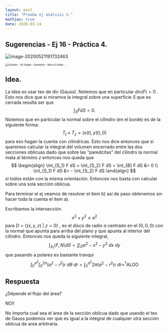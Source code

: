 ```yaml
---
layout: post
title: "Prueba ej analsisi 2."
mathjax: true
date: 2020-03-14
---
```



## Sugerencias - Ej 16 - Práctica 4. 

![image-20200521191732463](/home/emi/.config/Typora/typora-user-images/image-20200521191732463.png)

<img src="https://external-content.duckduckgo.com/iu/?u=https%3A%2F%2Fi.pinimg.com%2F736x%2F06%2F8e%2Fe5%2F068ee506fe11c524d94c9e83d88ea4c3--maths-geometry.jpg&amp;f=1&amp;nofb=1" alt="Cylinder - 3D Shape - Geometry - Nets of Solids ..." style="zoom:55%;" />

## Idea.

La idea es usar teo de div (Gauss). Notemos que en particular $div(F)=0$ . Esto nos dice que si miramos la integral sobre una superficie $S$ que es cerrada resulta ser que 
$$
\int_S F dS = 0.
$$
Notemos que en particular la normal sobre el cilindro (en el borde) es de la siguiente forma:
$$
T_t \times T_z = (x(t),y(t),0)
$$
para eso hagan la cuenta con cilíndricas. Esto nos dice entonces que si queremos calcular la integral del volumen encerrado entre las dos secciones oblicuas dado que sobre las "paredcitas" del cilindro la normal mata al término $z$ entonces nos queda que 
$$
\begin{align}
\int_{S_1} F dS + \int_{S_2} F dS + \int_{B} F dS &= 0  \\
\int_{S_1} F dS  &= - \int_{S_2} F dS
\end{align}
$$
si todos están con la misma orientación. Entonces nos basta con calcular sobre una sola sección oblicua. 

Para terminar el ej veamos de resolver el ítem b) así de paso obtenemos sin hacer toda la cuenta el ítem a).

Escribamos la intersección. $$x^2 + y^2 \le a^2$$ para $D=\{(x,y,z) \ | \ z=0 \}$ , es el disco de radio $a$ centrado en el $(0,0,0)$ con la normal que apunta para arriba del plano  y que apunta al interior del cilindro.  Entonces nos queda la siguiente integral,
$$
\int_{S_1} \langle F, N \rangle dS = \iint_{D} a^2 - x^2 - y^2 \ dx \ dy
$$
que pasando a polares es bastante tranqui 
$$
\int_{0}^{a^2} \int_{0}^{2\pi} (a^2 - r^2)r \ d\theta \ dr = \int_{0}^{a^2} 2\pi (a^2 - r^2)r \ dr =^{?} \text{ALGO}
$$

## Respuesta

¿Dépende el flujo del área?

NO!!

No importa cual sea el área de la sección oblicua dado que usando el teo de Gauss podemos ver que es igual a la integral de cualquier otra sección oblicua de area arbitraria.

